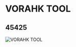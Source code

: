 # VORAHK TOOL
## 45425
![VORAHK TOOL](https://lc-www-live-s.legocdn.com/media/bricks/5/2/4221558.jpg)